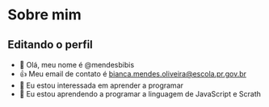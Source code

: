 # Sobre mim

## Editando o perfil

#### 

- 👋 Olá, meu nome é @mendesbibis
- :+1: Meu email de contato é bianca.mendes.oliveira@escola.pr.gov.br
- 👀 Eu estou interessada em aprender a programar
- 🌱 Eu estou aprendendo a programar a linguagem de JavaScript e Scrath


<!---
mendesbibis/mendesbibis is a ✨ special ✨ repository because its `README.md` (this file) appears on your GitHub profile.
You can click the Preview link to take a look at your changes.
--->

